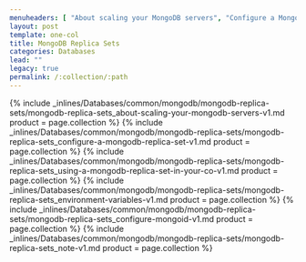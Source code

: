 ```yaml
---
menuheaders: [ "About scaling your MongoDB servers", "Configure a MongoDB replica set", "Using a MongoDB replica set in your code", "Environment variables", "Configure Mongoid", "Note" ]
layout: post
template: one-col
title: MongoDB Replica Sets
categories: Databases
lead: ""
legacy: true
permalink: /:collection/:path
---
```



<a href="#about-scaling-your-mongodb-servers"></a>{% include _inlines/Databases/common/mongodb/mongodb-replica-sets/mongodb-replica-sets_about-scaling-your-mongodb-servers-v1.md  product = page.collection %}
<a href="#configure-a-mongodb-replica-set"></a>{% include _inlines/Databases/common/mongodb/mongodb-replica-sets/mongodb-replica-sets_configure-a-mongodb-replica-set-v1.md  product = page.collection %}
<a href="#using-a-mongodb-replica-set-in-your-code"></a>{% include _inlines/Databases/common/mongodb/mongodb-replica-sets/mongodb-replica-sets_using-a-mongodb-replica-set-in-your-co-v1.md  product = page.collection %}
<a href="#environment-variables"></a>{% include _inlines/Databases/common/mongodb/mongodb-replica-sets/mongodb-replica-sets_environment-variables-v1.md  product = page.collection %}
<a href="#configure-mongoid"></a>{% include _inlines/Databases/common/mongodb/mongodb-replica-sets/mongodb-replica-sets_configure-mongoid-v1.md  product = page.collection %}
<a href="#note"></a>{% include _inlines/Databases/common/mongodb/mongodb-replica-sets/mongodb-replica-sets_note-v1.md  product = page.collection %}